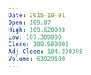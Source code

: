 ```yaml
---
Date: 2015-10-01
Open: 109.07
High: 109.620003
Low: 107.309998
Close: 109.580002
Adj Close: 104.220398
Volume: 63929100
---
```

